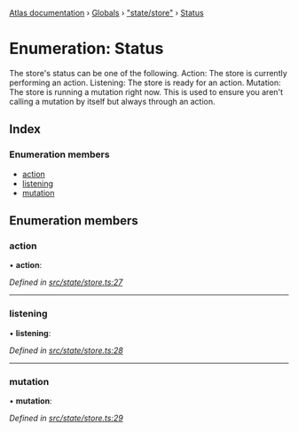 [Atlas documentation](../README.md) › [Globals](../globals.md) › ["state/store"](../modules/_state_store_.md) › [Status](_state_store_.status.md)

# Enumeration: Status

The store's status can be one of the following.
Action: The store is currently performing an action.
Listening: The store is ready for an action.
Mutation: The store is running a mutation right now. This is used to ensure you aren't calling a mutation by itself but always through an action.

## Index

### Enumeration members

* [action](_state_store_.status.md#action)
* [listening](_state_store_.status.md#listening)
* [mutation](_state_store_.status.md#mutation)

## Enumeration members

###  action

• **action**:

*Defined in [src/state/store.ts:27](https://github.com/chronark/atlas/blob/f950874/src/state/store.ts#L27)*

___

###  listening

• **listening**:

*Defined in [src/state/store.ts:28](https://github.com/chronark/atlas/blob/f950874/src/state/store.ts#L28)*

___

###  mutation

• **mutation**:

*Defined in [src/state/store.ts:29](https://github.com/chronark/atlas/blob/f950874/src/state/store.ts#L29)*
